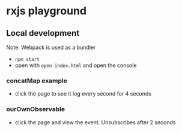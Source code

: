 # rxjs playground

## Local development

Note: Webpack is used as a bundler

- `npm start`
- open with `open index.html` and open the console

### concatMap example

- click the page to see it log every second for 4 seconds

### ourOwnObservable

- click the page and view the event. Unsubscribes after 2 seconds

